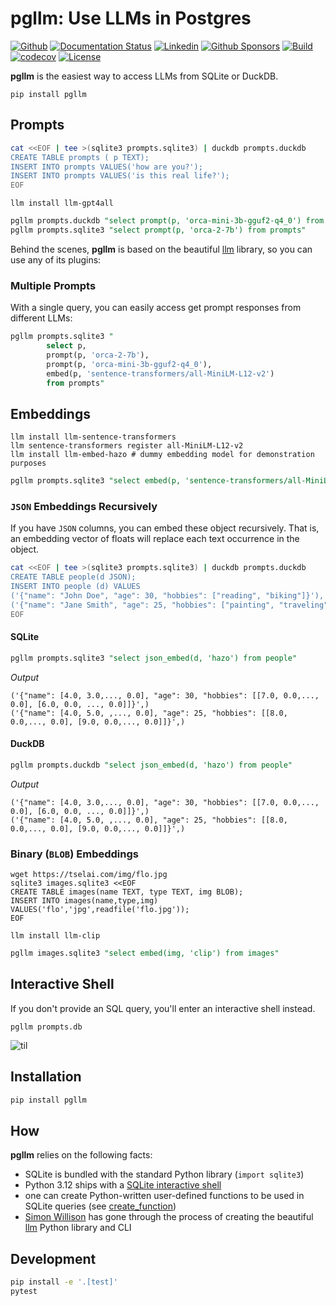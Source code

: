 # pgllm: Use LLMs in Postgres

[![Github](https://img.shields.io/static/v1?label=GitHub&message=Repo&logo=GitHub&color=green)](https://github.com/Florents-Tselai/pgllm)
[![Documentation Status](https://readthedocs.org/projects/pgllm/badge/?version=stable)](http://pgllm.tselai.com/en/latest/?badge=stable)
[![Linkedin](https://img.shields.io/badge/LinkedIn-0077B5?logo=linkedin&logoColor=white)](https://www.linkedin.com/in/florentstselai/)
[![Github Sponsors](https://img.shields.io/static/v1?label=Sponsor&message=%E2%9D%A4&logo=GitHub&color=pink)](https://github.com/sponsors/Florents-Tselai/)
[![Build](https://github.com/Florents-Tselai/pgllm/actions/workflows/test.yml/badge.svg?branch=main)](https://github.com/Florents-Tselai/pgllm/actions?query=workflow%3Abuild)
[![codecov](https://codecov.io/gh/Florents-Tselai/pgllm/branch/main/graph/badge.svg)](https://codecov.io/gh/Florents-Tselai/pgllm)
[![License](https://img.shields.io/badge/BSD%20license-blue.svg)](https://github.com/Florents-Tselai/pgllm/blob/main/LICENSE)

**pgllm** is the easiest way to access LLMs from SQLite or DuckDB.

```shell
pip install pgllm
```

## Prompts

```bash
cat <<EOF | tee >(sqlite3 prompts.sqlite3) | duckdb prompts.duckdb
CREATE TABLE prompts ( p TEXT);
INSERT INTO prompts VALUES('how are you?');
INSERT INTO prompts VALUES('is this real life?');
EOF
```

```shell
llm install llm-gpt4all
```

```sql
pgllm prompts.duckdb "select prompt(p, 'orca-mini-3b-gguf2-q4_0') from prompts"
pgllm prompts.sqlite3 "select prompt(p, 'orca-2-7b') from prompts"
```

Behind the scenes, **pgllm** is based on the beautiful [llm](https://llm.datasette.io) library,
so you can use any of its plugins:

### Multiple Prompts

With a single query, you can easily access get prompt 
responses from different LLMs:

```sql
pgllm prompts.sqlite3 "
        select p,
        prompt(p, 'orca-2-7b'),
        prompt(p, 'orca-mini-3b-gguf2-q4_0'),
        embed(p, 'sentence-transformers/all-MiniLM-L12-v2') 
        from prompts"
```

## Embeddings

```shell
llm install llm-sentence-transformers
llm sentence-transformers register all-MiniLM-L12-v2
llm install llm-embed-hazo # dummy embedding model for demonstration purposes
```

```sql
pgllm prompts.sqlite3 "select embed(p, 'sentence-transformers/all-MiniLM-L12-v2')"
```

### `JSON` Embeddings Recursively

If you have `JSON` columns, you can embed these object recursively.
That is, an embedding vector of floats will replace each text occurrence in the object.

```bash
cat <<EOF | tee >(sqlite3 prompts.sqlite3) | duckdb prompts.duckdb
CREATE TABLE people(d JSON);
INSERT INTO people (d) VALUES 
('{"name": "John Doe", "age": 30, "hobbies": ["reading", "biking"]}'),
('{"name": "Jane Smith", "age": 25, "hobbies": ["painting", "traveling"]}')
EOF
```

#### SQLite

```sql
pgllm prompts.sqlite3 "select json_embed(d, 'hazo') from people"
```

*Output*
        
```
('{"name": [4.0, 3.0,..., 0.0], "age": 30, "hobbies": [[7.0, 0.0,..., 0.0], [6.0, 0.0, ..., 0.0]]}',)
('{"name": [4.0, 5.0, ,..., 0.0], "age": 25, "hobbies": [[8.0, 0.0,..., 0.0], [9.0, 0.0,..., 0.0]]}',)
```

#### DuckDB

```sql
pgllm prompts.duckdb "select json_embed(d, 'hazo') from people"
```

*Output*
        
```
('{"name": [4.0, 3.0,..., 0.0], "age": 30, "hobbies": [[7.0, 0.0,..., 0.0], [6.0, 0.0, ..., 0.0]]}',)
('{"name": [4.0, 5.0, ,..., 0.0], "age": 25, "hobbies": [[8.0, 0.0,..., 0.0], [9.0, 0.0,..., 0.0]]}',)
```

### Binary (`BLOB`) Embeddings

```shell
wget https://tselai.com/img/flo.jpg
sqlite3 images.sqlite3 <<EOF
CREATE TABLE images(name TEXT, type TEXT, img BLOB);
INSERT INTO images(name,type,img) VALUES('flo','jpg',readfile('flo.jpg'));
EOF
```

```shell
llm install llm-clip
```

```sql
pgllm images.sqlite3 "select embed(img, 'clip') from images"
```

## Interactive Shell

If you don't provide an SQL query,
you'll enter an interactive shell instead.

```shell
pgllm prompts.db
```

![til](./pgllm-demo.gif)

## Installation

```bash
pip install pgllm
```

## How

**pgllm** relies on the following facts:

* SQLite is bundled with the standard Python library (`import sqlite3`)
* Python 3.12 ships with a [SQLite interactive shell](https://docs.python.org/3/library/sqlite3.html#command-line-interface)
* one can create Python-written user-defined functions to be used in SQLite 
  queries (see [create_function](https://github.com/simonw/llm))
* [Simon Willison](https://github.com/simonw/) has gone through the process of 
  creating the beautiful [llm](https://github.com/simonw/llm) Python 
  library and CLI

## Development

```bash
pip install -e '.[test]'
pytest
```

